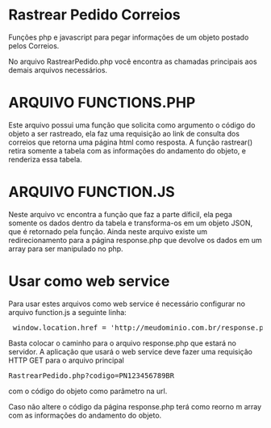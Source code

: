 # Rastrear Pedido Correios
Funções php e javascript para pegar informações de um objeto postado pelos Correios.

No arquivo RastrearPedido.php você encontra as chamadas principais aos demais arquivos necessários. 

# ARQUIVO FUNCTIONS.PHP

Este arquivo possui uma função que solicita como argumento o código do objeto a ser rastreado, ela faz uma requisição ao link de consulta dos correios que retorna uma página html como resposta. 
A função rastrear() retira somente a tabela com as informações do andamento do objeto, e renderiza essa tabela.

# ARQUIVO FUNCTION.JS

Neste arquivo vc encontra a função que faz a parte díficil, ela pega somente os dados dentro da tabela e transforma-os em um objeto JSON, que é retornado pela função.
Ainda neste arquivo existe um redirecionamento para a página response.php que devolve os dados em um array para ser manipulado no php.

<h1>Usar como web service</h1>
Para usar estes arquivos como web service é necessário configurar no arquivo function.js a seguinte linha:

 <pre> window.location.href = 'http://meudominio.com.br/response.php?objetos='+pageToJson(); </pre>
  
Basta colocar o caminho para o arquivo response.php que estará no servidor.
A aplicação que usará o web service deve fazer uma requisição HTTP GET para o arquivo principal <pre>RastrearPedido.php?codigo=PN123456789BR </pre> com o código do objeto como parâmetro na url.

Caso não altere o código da página response.php terá como reorno m array com as informações do andamento do objeto.
